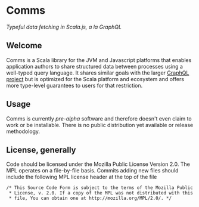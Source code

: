 
# Comms

*Typeful data fetching in Scala.js, a la GraphQL*

## Welcome

Comms is a Scala library for the JVM and Javascript platforms that 
enables application authors to share structured data between processes 
using a well-typed query language. It shares similar goals with the 
larger [GraphQL project](http://graphql.org/) but is optimized for the 
Scala platform and ecosystem and offers more type-level guarantees to
users for that restriction.

## Usage

Comms is currently *pre-alpha* software and therefore doesn't even claim
to work or be installable. There is no public distribution yet available 
or release methodology.

## License, generally

Code should be licensed under the Mozilla Public License Version 2.0. 
The MPL operates on a file-by-file basis. Commits adding new files 
should include the following MPL license header at the top of the file

```
/* This Source Code Form is subject to the terms of the Mozilla Public
 * License, v. 2.0. If a copy of the MPL was not distributed with this
 * file, You can obtain one at http://mozilla.org/MPL/2.0/. */
```
